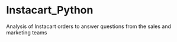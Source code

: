 # Instacart_Python
Analysis of Instacart orders to answer questions from the sales and marketing teams
